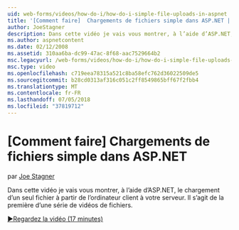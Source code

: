 ```yaml
---
uid: web-forms/videos/how-do-i/how-do-i-simple-file-uploads-in-aspnet
title: '[Comment faire]  Chargements de fichiers simple dans ASP.NET | Microsoft Docs'
author: JoeStagner
description: Dans cette vidéo je vais vous montrer, à l’aide d’ASP.NET, le chargement d’un seul fichier à partir de l’ordinateur client à votre serveur. Il s’agit de la première d’une série de chargement...
ms.author: aspnetcontent
ms.date: 02/12/2008
ms.assetid: 310aa6ba-dc99-47ac-8f68-aac7529664b2
msc.legacyurl: /web-forms/videos/how-do-i/how-do-i-simple-file-uploads-in-aspnet
msc.type: video
ms.openlocfilehash: c719eea78315a521c8ba58efc762d36022509de5
ms.sourcegitcommit: b28cd0313af316c051c2ff8549865bff67f2fbb4
ms.translationtype: MT
ms.contentlocale: fr-FR
ms.lasthandoff: 07/05/2018
ms.locfileid: "37819712"
---
```

<a name="how-do-i--simple-file-uploads-in-aspnet"></a>[Comment faire]  Chargements de fichiers simple dans ASP.NET
====================
par [Joe Stagner](https://github.com/JoeStagner)

Dans cette vidéo je vais vous montrer, à l’aide d’ASP.NET, le chargement d’un seul fichier à partir de l’ordinateur client à votre serveur. Il s’agit de la première d’une série de vidéos de fichiers.

[&#9654;Regardez la vidéo (17 minutes)](https://channel9.msdn.com/Blogs/ASP-NET-Site-Videos/how-do-i-simple-file-uploads-in-aspnet)
